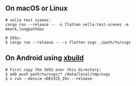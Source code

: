 ## On macOS or Linux
```shell
# vello test scenes:
cargo run --release -- -s flatten vello-test-scenes -m mmark,longpathdas

# SVGs:
$ cargo run --release -- -s flatten svgs ./path/to/svgs
```

## On Android using [xbuild](https://github.com/rust-mobile/xbuild)

```shell
# First copy the SVGS over this directory:
$ adb push path/to/svgs/* /data/local/tmp/svgs
$ x run --device <DEVICE_ID> --release
```
